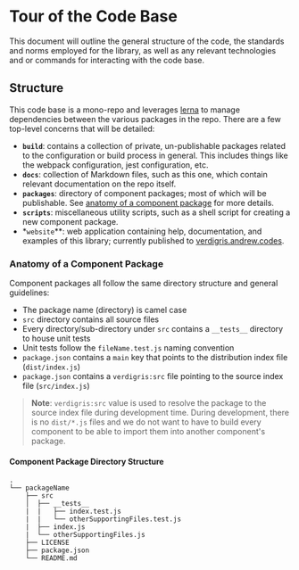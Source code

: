 # Tour of the Code Base

This document will outline the general structure of the code, the standards and norms employed for the library, as well as any relevant technologies and or commands for interacting with the code base.

## Structure

This code base is a mono-repo and leverages [lerna](https://lernajs.io/) to manage dependencies between the various packages in the repo. There are a few top-level concerns that will be detailed:

* **`build`**: contains a collection of private, un-publishable packages related to the configuration or build process in general. This includes things like the webpack configuration, jest configuration, etc.
* **`docs`**: collection of Markdown files, such as this one, which contain relevant documentation on the repo itself.
* **`packages`**: directory of component packages; most of which will be publishable. See [anatomy of a component package](#Anatomy-of-a-component) for more details.
* **`scripts`**: miscellaneous utility scripts, such as a shell script for creating a new component package.
* \*`website`\*\*: web application containing help, documentation, and examples of this library; currently published to [verdigris.andrew.codes](http://verdigris.andrew.codes).

### Anatomy of a Component Package

Component packages all follow the same directory structure and general guidelines:

* The package name (directory) is camel case
* `src` directory contains all source files
* Every directory/sub-directory under `src` contains a `__tests__` directory to house unit tests
* Unit tests follow the `fileName.test.js` naming convention
* `package.json` contains a `main` key that points to the distribution index file (`dist/index.js`)
* `package.json` contains a `verdigris:src` file pointing to the source index file (`src/index.js`)

> **Note**: `verdigris:src` value is used to resolve the package to the source index file during development time. During development, there is no `dist/*.js` files and we do not want to have to build every component to be able to import them into another component's package.

#### Component Package Directory Structure

```
.
└── packageName
    ├── src
    │  ├── __tests__
    |  |   ├── index.test.js
    |  |   └── otherSupportingFiles.test.js
    |  ├── index.js
    |  └── otherSupportingFiles.js
    ├── LICENSE
    ├── package.json
    └── README.md
```
